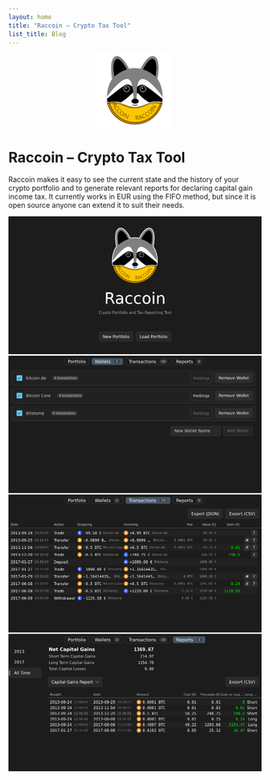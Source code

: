 ```yaml
---
layout: home
title: "Raccoin – Crypto Tax Tool"
list_title: Blog
---
```


<img src="/raccoin_ui/ui/icons/app-icon.svg" width="150" height="150" style="margin: 10px auto; display: block;">

# Raccoin – Crypto Tax Tool

Raccoin makes it easy to see the current state and the history of your crypto
portfolio and to generate relevant reports for declaring capital gain income
tax. It currently works in EUR using the FIFO method, but since it is open
source anyone can extend it to suit their needs.

<div class="thumbnails">
<img class="thumbnail" src="/screenshots/raccoin-welcome.png" alt="Raccoin Welcome">
<img class="thumbnail" src="/screenshots/raccoin-wallets.png" alt="Wallets Page">
<img class="thumbnail" src="/screenshots/raccoin-transactions.png" alt="Transactions Page">
<img class="thumbnail" src="/screenshots/raccoin-reports.png" alt="Reports Page">
</div>